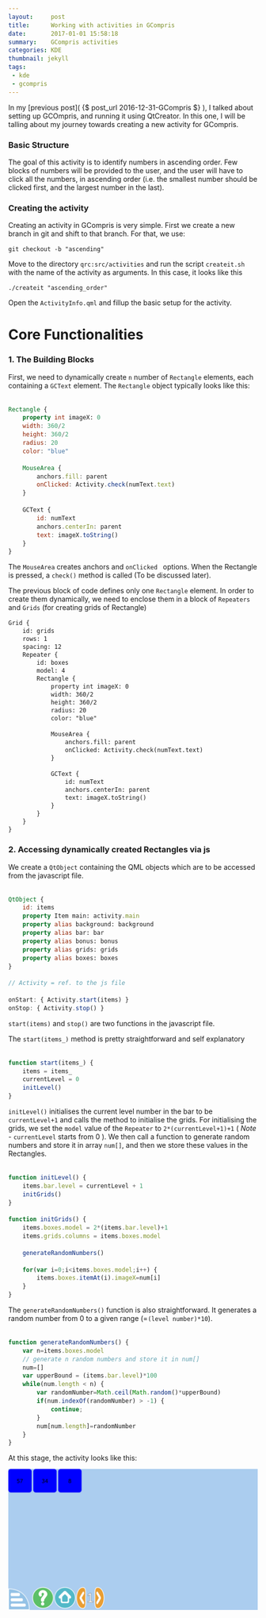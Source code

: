 ```yaml
---
layout:     post
title:      Working with activities in GCompris
date:       2017-01-01 15:58:18
summary:    GCompris activities
categories: KDE
thumbnail: jekyll
tags:
 - kde
 - gcompris
---
```

In my [previous post]( {$ post_url 2016-12-31-GCompris $} ), I talked about setting up GCOmpris, and running it using QtCreator. In this one, I will be talling about my journey towards creating a new activity for GCompris.

### Basic Structure

The goal of this activity is to identify numbers in ascending order. Few blocks of numbers will be provided to the user, and the user will have to click all the numbers, in ascending order (i.e. the smallest number should be clicked first, and the largest number in the last).

### Creating the activity

Creating an activity in GCompris is very simple. First we create a new branch in git and shift to that branch. For that, we use:
```
git checkout -b "ascending"
```

Move to the directory `qrc:src/activities` and run the script `createit.sh` with the name of the activity as arguments. In this case, it looks like this 

```
./createit "ascending_order"
```

Open the `ActivityInfo.qml` and fillup the basic setup for the activity.

# Core Functionalities

### 1. The Building Blocks

First, we need to dynamically create `n` number of `Rectangle` elements, each containing a `GCText` element. The `Rectangle` object typically looks like this:

```qml

Rectangle {
    property int imageX: 0
    width: 360/2
    height: 360/2
    radius: 20
    color: "blue"

    MouseArea {
        anchors.fill: parent
        onClicked: Activity.check(numText.text)
    }

    GCText {
        id: numText
        anchors.centerIn: parent
        text: imageX.toString()
    }
}

```

The `MouseArea` creates anchors and `onClicked ` options. When the Rectangle is pressed, a `check()` method is called (To be discussed later).

The previous block of code defines only one `Rectangle` element. In order to create them dynamically, we need to enclose them in a block of `Repeaters` and `Grids` (for creating grids of Rectangle)

```
Grid {
    id: grids
    rows: 1
    spacing: 12
    Repeater {
        id: boxes
        model: 4
        Rectangle {
            property int imageX: 0
            width: 360/2
            height: 360/2
            radius: 20
            color: "blue"

            MouseArea {
                anchors.fill: parent
                onClicked: Activity.check(numText.text)
            }

            GCText {
                id: numText
                anchors.centerIn: parent
                text: imageX.toString()
            }
        }
    }
}

```

### 2. Accessing dynamically created Rectangles via js

We create a `QtObject` containing the QML objects which are to be accessed from the javascript file.

```qml

QtObject {
    id: items
    property Item main: activity.main
    property alias background: background
    property alias bar: bar
    property alias bonus: bonus
    property alias grids: grids
    property alias boxes: boxes
}

// Activity = ref. to the js file

onStart: { Activity.start(items) }
onStop: { Activity.stop() }

```

`start(items)` and `stop()` are two functions in the javascript file.


The `start(items_)` method is pretty straightforward and self explanatory

``` javascript

function start(items_) {
    items = items_
    currentLevel = 0
    initLevel()
}

```

`initLevel()` initialises the current level number in the bar to be `currentLevel+1` and calls the method to initialise the grids. For initialising the grids, we set the `model` value of the `Repeater` to `2*(currentLevel+1)+1` ( *Note* - `currentLevel` starts from 0 ). We then call a function to generate random numbers and store it in array `num[]`, and then we store these values in the Rectangles.

``` javascript

function initLevel() {
    items.bar.level = currentLevel + 1
    initGrids()
}

function initGrids() {
    items.boxes.model = 2*(items.bar.level)+1
    items.grids.columns = items.boxes.model

    generateRandomNumbers()

    for(var i=0;i<items.boxes.model;i++) {
        items.boxes.itemAt(i).imageX=num[i]
    }
}


```

The `generateRandomNumbers()` function is also straightforward. It generates a random number from 0 to a given range (=`(level number)*10`).

``` javascript

function generateRandomNumbers() {
    var n=items.boxes.model
    // generate n random numbers and store it in num[]
    num=[]
    var upperBound = (items.bar.level)*100
    while(num.length < n) {
        var randomNumber=Math.ceil(Math.random()*upperBound)
        if(num.indexOf(randomNumber) > -1) {
            continue;
        }
        num[num.length]=randomNumber
    }
}

```


At this stage, the activity looks like this:

![img](https://github.com/RudraNilBasu/blog/blob/gh-pages/images/GCompris/ascending_1.png?raw=true)